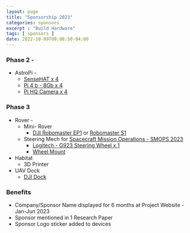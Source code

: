 ```yaml
---
layout: page
title: "Sponsorship 2023"
categories: sponsors
excerpt : "Build Hardware"
tags: [ sponsors ]
date: 2022-10-09T08:08:50-04:00
---
```


### Phase 2 -
* AstroPi - 
  * [SenseHAT x 4](https://www.amazon.de/-/en/Raspberry-Pi%C2%AE-Sense-Expansion-Board/dp/B014HDG74S/)
  * [Pi 4 b - 8Gb x 4](https://www.welectron.com/Raspberry-Pi-4-B-8-GB-Official-Kit)
  * [Pi HQ Camera x 4](https://www.welectron.com/Offizielle-Raspberry-Pi-HQ-Kamera?src=raspberrypi)

### Phase 3
* Rover -
  * Mini- Rover
    * [DJI Robomaster EP1](https://www.dji.com/de/robomaster-ep-core) or [Robomaster S1](https://www.dji.com/de/robomaster-s1)
  * Steering Mech for [Spacecraft Mission Operations - SMOPS 2023](https://smops2023.istrac.gov.in/)
    * [Logitech - G923 Steering Wheel x 1](https://www.amazon.de/Logitech-G923-feedback-response-steering/dp/B08K9SBMJR?ref_=ast_sto_dp&th=1)
    * [Wheel Mount](https://www.amazon.de/-/en/dp/B01MS7W5EG/)
* Habitat
  * 3D Printer
* UAV Dock
  * [DJI Dock](https://www.dji.com/de/dock)
  

### Benefits
* Company/Sponsor Name displayed for 6 months at Project Website - Jan-Jun 2023
* Sponsor mentioned in 1 Research Paper
* Sponsor Logo sticker added to devices


